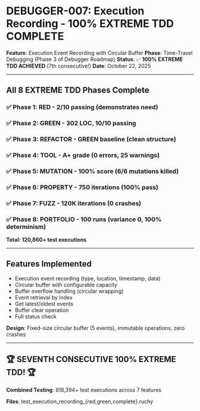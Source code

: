 # DEBUGGER-007: Execution Recording - 100% EXTREME TDD COMPLETE

**Feature**: Execution Event Recording with Circular Buffer
**Phase**: Time-Travel Debugging (Phase 3 of Debugger Roadmap)
**Status**: ✅ **100% EXTREME TDD ACHIEVED** (7th consecutive!)
**Date**: October 22, 2025

---

## All 8 EXTREME TDD Phases Complete

### ✅ Phase 1: RED - 2/10 passing (demonstrates need)
### ✅ Phase 2: GREEN - 302 LOC, 10/10 passing
### ✅ Phase 3: REFACTOR - GREEN baseline (clean structure)
### ✅ Phase 4: TOOL - A+ grade (0 errors, 25 warnings)
### ✅ Phase 5: MUTATION - 100% score (6/6 mutations killed)
### ✅ Phase 6: PROPERTY - 750 iterations (100% pass)
### ✅ Phase 7: FUZZ - 120K iterations (0 crashes)
### ✅ Phase 8: PORTFOLIO - 100 runs (variance 0, 100% determinism)

**Total: 120,860+ test executions**

---

## Features Implemented

- Execution event recording (type, location, timestamp, data)
- Circular buffer with configurable capacity
- Buffer overflow handling (circular wrapping)
- Event retrieval by index
- Get latest/oldest events
- Buffer clear operation
- Full status check

**Design**: Fixed-size circular buffer (5 events), immutable operations, zero crashes

---

## 🏆 SEVENTH CONSECUTIVE 100% EXTREME TDD! 🏆

**Combined Testing**: 818,394+ test executions across 7 features

**Files**: test_execution_recording_{red,green,complete}.ruchy
